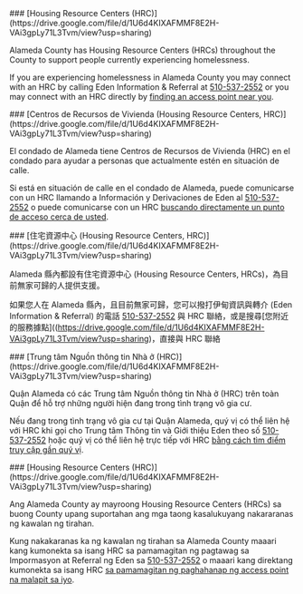 <RenderIf language="en">
### [Housing Resource Centers (HRC)](https://drive.google.com/file/d/1U6d4KIXAFMMF8E2H-VAi3gpLy71L3Tvm/view?usp=sharing)

Alameda County has Housing Resource Centers (HRCs) throughout the County to support people currently experiencing homelessness.

If you are experiencing homelessness in Alameda County you may connect with an HRC by calling Eden Information & Referral at [510-537-2552](tel:+1-510-537-2552) or you may connect with an HRC directly by [finding an access point near you](https://drive.google.com/file/d/1U6d4KIXAFMMF8E2H-VAi3gpLy71L3Tvm/view?usp=sharing).

</RenderIf>
<RenderIf language="es">
### [Centros de Recursos de Vivienda (Housing Resource Centers, HRC)](https://drive.google.com/file/d/1U6d4KIXAFMMF8E2H-VAi3gpLy71L3Tvm/view?usp=sharing)

El condado de Alameda tiene Centros de Recursos de Vivienda (HRC) en el condado para ayudar a personas que actualmente estén en situación de calle.

Si está en situación de calle en el condado de Alameda, puede comunicarse con un HRC llamando a Información y Derivaciones de Eden al [510-537-2552](tel:+1-510-537-2552) o puede comunicarse con un HRC [buscando directamente un punto de acceso cerca de usted](https://drive.google.com/file/d/1U6d4KIXAFMMF8E2H-VAi3gpLy71L3Tvm/view?usp=sharing).

</RenderIf>
<RenderIf language="zh">
### [住宅資源中心 (Housing Resource Centers, HRC)](https://drive.google.com/file/d/1U6d4KIXAFMMF8E2H-VAi3gpLy71L3Tvm/view?usp=sharing)

Alameda 縣內都設有住宅資源中心 (Housing Resource Centers, HRCs)，為目前無家可歸的人提供支援。

如果您人在 Alameda 縣內，且目前無家可歸，您可以撥打伊甸資訊與轉介 (Eden Information & Referral) 的電話 [510-537-2552](tel:+1-510-537-2552) 與 HRC 聯絡，或是搜尋[您附近的服務據點]((https://drive.google.com/file/d/1U6d4KIXAFMMF8E2H-VAi3gpLy71L3Tvm/view?usp=sharing)，直接與 HRC 聯絡

</RenderIf>
<RenderIf language="vi">
### [Trung tâm Nguồn thông tin Nhà ở (HRC)](https://drive.google.com/file/d/1U6d4KIXAFMMF8E2H-VAi3gpLy71L3Tvm/view?usp=sharing)

Quận Alameda có các Trung tâm Nguồn thông tin Nhà ở (HRC) trên toàn Quận để hỗ trợ những người hiện đang trong tình trạng vô gia cư.

Nếu đang trong tình trạng vô gia cư tại Quận Alameda, quý vị có thể liên hệ với HRC khi gọi cho Trung tâm Thông tin và Giới thiệu Eden theo số [510-537-2552](tel:+1-510-537-2552) hoặc quý vị có thể liên hệ trực tiếp với HRC [bằng cách tìm điểm truy cập gần quý vị](https://drive.google.com/file/d/1U6d4KIXAFMMF8E2H-VAi3gpLy71L3Tvm/view?usp=sharing).

</RenderIf>
<RenderIf language="tl">
### [Housing Resource Centers (HRC)](https://drive.google.com/file/d/1U6d4KIXAFMMF8E2H-VAi3gpLy71L3Tvm/view?usp=sharing)

Ang Alameda County ay mayroong Housing Resource Centers (HRCs) sa buong County upang suportahan ang mga taong kasalukuyang nakararanas ng kawalan ng tirahan.

Kung nakakaranas ka ng kawalan ng tirahan sa Alameda County maaari kang kumonekta sa isang HRC sa pamamagitan ng pagtawag sa Impormasyon at Referral ng Eden sa [510-537-2552](tel:+1-510-537-2552) o maaari kang direktang kumonekta sa isang HRC [sa pamamagitan ng paghahanap ng access point na malapit sa iyo](https://drive.google.com/file/d/1U6d4KIXAFMMF8E2H-VAi3gpLy71L3Tvm/view?usp=sharing).

</RenderIf>
